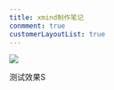 ```yaml
---
title: xmind制作笔记
conmment: true
customerLayoutList: true
---
```


![](https://cdn.star59.top/bg/20190311/iGhV8pqx4Xax.png)

测试效果S